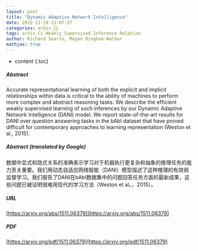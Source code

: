 ```yaml
---
layout: post
title: "Dynamic Adaptive Network Intelligence"
date: 2015-11-19 21:07:27
categories: arXiv_CL
tags: arXiv_CL Weakly_Supervised Inference Relation
author: Richard Searle, Megan Bingham-Walker
mathjax: true
---
```


* content
{:toc}

##### Abstract
Accurate representational learning of both the explicit and implicit relationships within data is critical to the ability of machines to perform more complex and abstract reasoning tasks. We describe the efficient weakly supervised learning of such inferences by our Dynamic Adaptive Network Intelligence (DANI) model. We report state-of-the-art results for DANI over question answering tasks in the bAbI dataset that have proved difficult for contemporary approaches to learning representation (Weston et al., 2015).

##### Abstract (translated by Google)
数据中显式和隐式关系的准确表示学习对于机器执行更复杂和抽象的推理任务的能力至关重要。我们用动态自适应网络智能（DANI）模型描述了这种推理的有效弱监督学习。我们报告了DANI在bAbI数据集中的问题回答任务方面的最新成果，这些问题已被证明很难用现代的学习方法（Weston et al。，2015）。

##### URL
[https://arxiv.org/abs/1511.06379](https://arxiv.org/abs/1511.06379)

##### PDF
[https://arxiv.org/pdf/1511.06379](https://arxiv.org/pdf/1511.06379)


